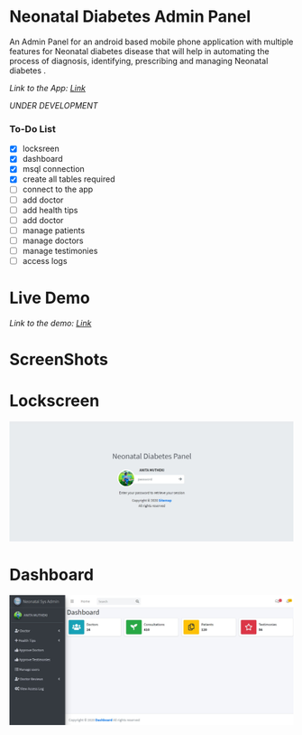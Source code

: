 # Neonatal Diabetes Admin Panel
 An Admin Panel for an android based mobile phone application with multiple features for Neonatal diabetes disease that will help in automating the process of diagnosis, identifying, prescribing and managing Neonatal diabetes .
 
 *Link to the App: <a href="https://github.com/kiduyu-klaus/NeonatalApp" >Link<a/>*
 
 *UNDER DEVELOPMENT*
 ### To-Do List

- [x] locksreen
- [x] dashboard
- [x] msql connection
- [x] create all tables required
- [ ] connect to the app
- [ ] add doctor
- [ ] add health tips
- [ ] add doctor
- [ ] manage patients
- [ ] manage doctors
- [ ] manage testimonies
- [ ] access logs

# Live Demo
*Link to the demo: <a href="http://the-bookhub.co.ke/projects/anita/index.php" >Link<a/>*

# ScreenShots
# Lockscreen
<img src="./screenshots/lockscreen.jpg">

# Dashboard
<img src="./screenshots/dashboard.jpg">
